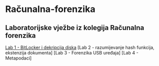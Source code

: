 # Računalna-forenzika

## Laboratorijske vježbe iz kolegija Računalna forenzika
  <a href = "https://github.com/Imedvi02/Racunalna-forenzika/blob/main/Lab_1.ipynb">Lab 1 - BitLocker i dekripcija diska</a>
  [Lab 2 - razumijevanje hash funkcija, ekstenzija dokumenta]
  [Lab 3 - Forenzika USB uređaja]
  [Lab 4 - Metapodaci]
